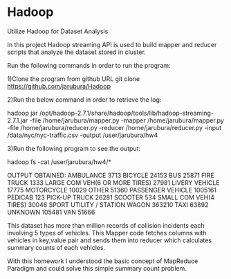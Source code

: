 # Hadoop
Utilize Hadoop for Dataset Analysis


In this project Hadoop streaming API is used to build mapper and reducer scripts that analyze the dataset stored in cluster. 

Run the following commands in order to run the program:

1)Clone the program from github URL 
git clone https://github.com/jarubura/Hadoop

2)Run the below command in order to retrieve the log:

hadoop jar /opt/hadoop-2.7.1/share/hadoop/tools/lib/hadoop-streaming-2.7.1.jar -file /home/jarubura/mapper.py    -mapper /home/jarubura/mapper.py -file /home/jarubura/reducer.py   -reducer /home/jarubura/reducer.py -input /data/nyc/nyc-traffic.csv  -output /user/jarubura/hw4

3)Run the following program to see the output:

hadoop fs -cat /user/jarubura/hw4/*

OUTPUT OBTAINED:
AMBULANCE       3713
BICYCLE 24153
BUS     25871
FIRE TRUCK      1333
LARGE COM VEH(6 OR MORE TIRES)  27981
LIVERY VEHICLE  17775
MOTORCYCLE      10029
OTHER   51360
PASSENGER VEHICLE       1005161
PEDICAB 123
PICK-UP TRUCK   26281
SCOOTER 534
SMALL COM VEH(4 TIRES)  30048
SPORT UTILITY / STATION WAGON   363210
TAXI    63892
UNKNOWN 105481
VAN     51666

This dataset has more than million records of collision incidents each involving 5 types of vehicles. This Mapper code fetches columns with vehicles in key,value pair and sends them into reducer which calculates summary counts of each vehicles.

With this homework I understood the basic concept of MapReduce Paradigm and could solve this simple summary count problem.
